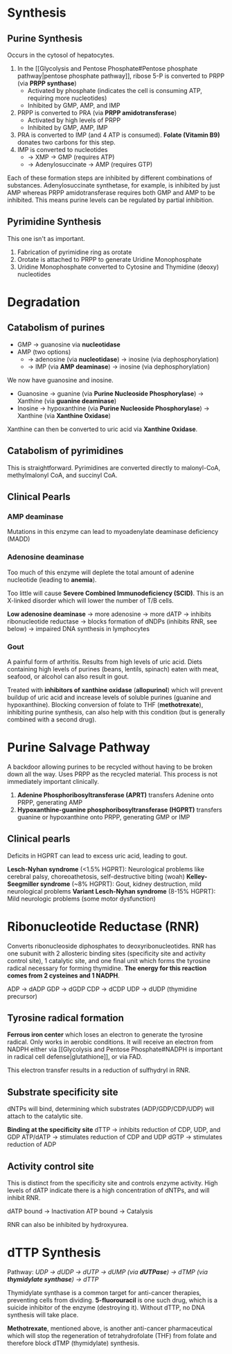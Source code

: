 # Synthesis
## Purine Synthesis
Occurs in the cytosol of hepatocytes.

1. In the [[Glycolysis and Pentose Phosphate#Pentose phosphate pathway|pentose phosphate pathway]], ribose 5-P is converted to PRPP (via **PRPP synthase**)
	- Activated by phosphate (indicates the cell is consuming ATP, requiring more nucleotides)
	- Inhibited by GMP, AMP, and IMP
2. PRPP is converted to PRA (via **PRPP amidotransferase**)
	- Activated by high levels of PRPP
	- Inhibited by GMP, AMP, IMP
3. PRA is converted to IMP (and 4 ATP is consumed). **Folate (Vitamin B9)** donates two carbons for this step.
4. IMP is converted to nucleotides
	- → XMP → GMP (requires ATP)
	- → Adenylosuccinate → AMP (requires GTP)

Each of these formation steps are inhibited by different combinations of substances. Adenylosuccinate synthetase, for example, is inhibited by just AMP whereas PRPP amidotransferase requires both GMP and AMP to be inhibited. This means purine levels can be regulated by partial inhibition.
## Pyrimidine Synthesis
This one isn't as important.

1. Fabrication of pyrimidine ring as orotate
2. Orotate is attached to PRPP to generate Uridine Monophosphate
3. Uridine Monophosphate converted to Cytosine and Thymidine (deoxy) nucleotides
# Degradation
## Catabolism of purines
- GMP → guanosine via **nucleotidase**
- AMP (two options)
	- → adenosine (via **nucleotidase**) → inosine (via dephosphorylation)
	- → IMP (via **AMP deaminase**) → inosine (via dephosphorylation)

We now have guanosine and inosine.

- Guanosine → guanine (via **Purine Nucleoside Phosphorylase**) → Xanthine (via **guanine deaminase**)
- Inosine → hypoxanthine (via **Purine Nucleoside Phosphorylase**) → Xanthine (via **Xanthine Oxidase**)

Xanthine can then be converted to uric acid via **Xanthine Oxidase**.
## Catabolism of pyrimidines
This is straightforward. Pyrimidines are converted directly to malonyl-CoA, methylmalonyl CoA, and succinyl CoA.
## Clinical Pearls
### AMP deaminase
Mutations in this enzyme can lead to myoadenylate deaminase deficiency (MADD)
### Adenosine deaminase
Too much of this enzyme will deplete the total amount of adenine nucleotide (leading to **anemia**). 

Too little will cause **Severe Combined Immunodeficiency (SCID)**. This is an X-linked disorder which will lower the number of T/B cells.

**Low adenosine deaminase**
→ more adenosine 
→ more dATP 
→ inhibits ribonucleotide reductase 
→ blocks formation of dNDPs (inhibits RNR, see below)
→ impaired DNA synthesis in lymphocytes
### Gout
A painful form of arthritis. Results from high levels of uric acid. Diets containing high levels of purines (beans, lentils, spinach) eaten with meat, seafood, or alcohol can also result in gout.

Treated with **inhibitors of xanthine oxidase** (**allopurinol**) which will prevent buildup of uric acid and increase levels of soluble purines (guanine and hypoxanthine). Blocking conversion of folate to THF (**methotrexate**), inhibiting purine synthesis, can also help with this condition (but is generally combined with a second drug).
# Purine Salvage Pathway
A backdoor allowing purines to be recycled without having to be broken down all the way. Uses PRPP as the recycled material. This process is not immediately important clinically.

1. **Adenine Phosphoribosyltransferase (APRT)** transfers Adenine onto PRPP, generating AMP
2. **Hypoxanthine-guanine phosphoribosyltransferase (HGPRT)** transfers guanine or hypoxanthine onto PRPP, generating GMP or IMP
## Clinical pearls
Deficits in HGPRT can lead to excess uric acid, leading to gout.

**Lesch-Nyhan syndrome** (<1.5% HGPRT): Neurological problems like cerebral palsy, choreoathetosis, self-destructive biting (woah)
**Kelley-Seegmiller syndrome** (~8% HGPRT): Gout, kidney destruction, mild neurological problems
**Variant Lesch-Nyhan syndrome** (8-15% HGPRT): Mild neurologic problems (some motor dysfunction)
# Ribonucleotide Reductase (RNR)
Converts ribonucleoside diphosphates to deoxyribonucleotides. RNR has one subunit with 2 allosteric binding sites (specificity site and activity control site), 1 catalytic site, and one final unit which forms the tyrosine radical necessary for forming thymidine. **The energy for this reaction comes from 2 cysteines and 1 NADPH**.

ADP → dADP
GDP → dGDP
CDP → dCDP
UDP → dUDP (thymidine precursor)
## Tyrosine radical formation
**Ferrous iron center** which loses an electron to generate the tyrosine radical. Only works in aerobic conditions. It will receive an electron from NADPH either via [[Glycolysis and Pentose Phosphate#NADPH is important in radical cell defense|glutathione]], or via FAD.

This electron transfer results in a reduction of sulfhydryl in RNR.
## Substrate specificity site
dNTPs will bind, determining which substrates (ADP/GDP/CDP/UDP) will attach to the catalytic site.

**Binding at the specificity site**
dTTP → inhibits reduction of CDP, UDP, and GDP
ATP/dATP → stimulates reduction of CDP and UDP
dGTP → stimulates reduction of ADP
## Activity control site
This is distinct from the specificity site and controls enzyme activity. High levels of dATP indicate there is a high concentration of dNTPs, and will inhibit RNR.

dATP bound → Inactivation
ATP bound → Catalysis

RNR can also be inhibited by hydroxyurea.
# dTTP Synthesis
Pathway:
*UDP → dUDP → dUTP → dUMP (via **dUTPase**) → dTMP (via **thymidylate synthase**) → dTTP*

Thymidylate synthase is a common target for anti-cancer therapies, preventing cells from dividing. **5-fluorouracil** is one such drug, which is a suicide inhibitor of the enzyme (destroying it). Without dTTP, no DNA synthesis will take place.

**Methotrexate**, mentioned above, is another anti-cancer pharmaceutical which will stop the regeneration of tetrahydrofolate (THF) from folate and therefore block dTMP (thymidylate) synthesis.